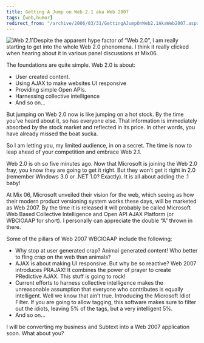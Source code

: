 ```yaml
---
title: Getting A Jump on Web 2.1 aka Web 2007
tags: [web,humor]
redirect_from: "/archive/2006/03/31/GettingAJumpOnWeb2.1AkaWeb2007.aspx/"
---
```


![Web 2.11](https://haacked.com/images/Web211.jpg)Despite the apparent hype factor of “Web 2.0”, I am really starting to get into the whole Web 2.0 phenomena. I think it really clicked when hearing about it in various panel discussions at Mix06.

The foundations are quite simple. Web 2.0 is about:

- User created content.
- Using AJAX to make websites UI responsive
- Providing simple Open APIs.
- Harnessing collective intelligence
- And so on...

But jumping on Web 2.0 now is like jumping on a hot stock. By the time you’ve heard about it, so has everyone else. That information is immediately absorbed by the stock market and reflected in its price. In other words, you have already missed the boat sucka.

So I am letting you, my limited audience, in on a secret. The time is now to leap ahead of your competition and embrace Web 2.1.

Web 2.0 is oh so five minutes ago. Now that Microsoft is joining the Web 2.0 fray, you know they are going to get it right. But they won’t get it right in 2.0 (remember Windows 3.0 or .NET 1.0? Exactly). It is all about adding the .1 baby!

At Mix 06, Microsoft unveiled their vision for the web, which seeing as how their modern product versioning system works these days, will be marketed as Web 2007. By the time it is released it will probably be called Microsoft Web Based Collective Intelligence and Open API AJAX Platform (or WBCIOAAP for short). I personally can appreciate the double “A” thrown in there.

Some of the pillars of Web 2007 WBCIOAAP include the following:

- Why stop at user generated crap? Animal generated content! Who better to fling crap on the web than animals?
- AJAX is about making UI responsive. But why be so reactive? Web 2007 introduces PRAJAX! It combines the power of prayer to create PRedictive AJAX. This stuff is going to rock!
- Current efforts to harness collective intelligence makes the unreasonable assumption that everyone who contributes is equally intelligent. Well we know that ain’t true. Introducing the Microsoft Idiot Filter. If you are going to allow tagging, this software makes sure to filter out the idiots, leaving 5% of the tags, but a very intelligent 5%.
- And so on...

I will be converting my business and Subtext into a Web 2007 application soon. What about you?
